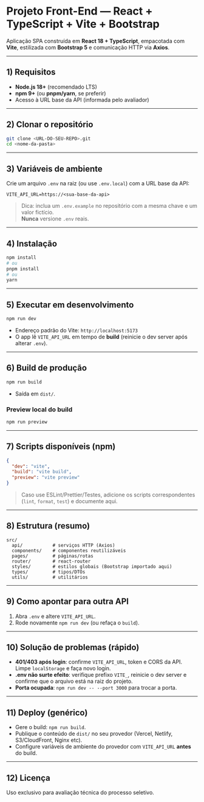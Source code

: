 # Projeto Front-End — React + TypeScript + Vite + Bootstrap

Aplicação SPA construída em **React 18 + TypeScript**, empacotada com **Vite**, estilizada com **Bootstrap 5** e comunicação HTTP via **Axios**.

---

## 1) Requisitos

- **Node.js 18+** (recomendado LTS)
- **npm 9+** (ou **pnpm/yarn**, se preferir)
- Acesso à URL base da API (informada pelo avaliador)

---

## 2) Clonar o repositório

```bash
git clone <URL-DO-SEU-REPO>.git
cd <nome-da-pasta>
```

---

## 3) Variáveis de ambiente

Crie um arquivo `.env` na raiz (ou use `.env.local`) com a URL base da API:

```env
VITE_API_URL=https://<sua-base-da-api>
```

> Dica: inclua um `.env.example` no repositório com a mesma chave e um valor fictício.  
> **Nunca** versione `.env` reais.

---

## 4) Instalação

```bash
npm install
# ou
pnpm install
# ou
yarn
```

---

## 5) Executar em desenvolvimento

```bash
npm run dev
```

- Endereço padrão do Vite: `http://localhost:5173`
- O app lê `VITE_API_URL` em tempo de **build** (reinicie o dev server após alterar `.env`).

---

## 6) Build de produção

```bash
npm run build
```

- Saída em `dist/`.

### Preview local do build

```bash
npm run preview
```

---

## 7) Scripts disponíveis (npm)

```json
{
  "dev": "vite",
  "build": "vite build",
  "preview": "vite preview"
}
```

> Caso use ESLint/Prettier/Testes, adicione os scripts correspondentes (`lint`, `format`, `test`) e documente aqui.

---

## 8) Estrutura (resumo)

```
src/
  api/           # serviços HTTP (Axios)
  components/    # componentes reutilizáveis
  pages/         # páginas/rotas
  router/        # react-router
  styles/        # estilos globais (Bootstrap importado aqui)
  types/         # tipos/DTOs
  utils/         # utilitários
```

---

## 9) Como apontar para outra API

1. Abra `.env` e altere `VITE_API_URL`.
2. Rode novamente `npm run dev` (ou refaça o `build`).

---

## 10) Solução de problemas (rápido)

- **401/403 após login**: confirme `VITE_API_URL`, token e CORS da API. Limpe `localStorage` e faça novo login.
- **.env não surte efeito**: verifique prefixo `VITE_`, reinicie o dev server e confirme que o arquivo está na raiz do projeto.
- **Porta ocupada**: `npm run dev -- --port 3000` para trocar a porta.

---

## 11) Deploy (genérico)

- Gere o build: `npm run build`.
- Publique o conteúdo de `dist/` no seu provedor (Vercel, Netlify, S3/CloudFront, Nginx etc).
- Configure variáveis de ambiente do provedor com `VITE_API_URL` **antes** do build.

---

## 12) Licença

Uso exclusivo para avaliação técnica do processo seletivo.
